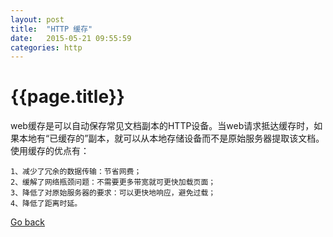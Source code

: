 ```yaml
---
layout: post
title:  "HTTP 缓存"
date:   2015-05-21 09:55:59
categories: http
---
```


<h1>{{page.title}}</h1>

web缓存是可以自动保存常见文档副本的HTTP设备。当web请求抵达缓存时，如果本地有“已缓存的”副本，就可以从本地存储设备而不是原始服务器提取该文档。使用缓存的优点有：

    1、减少了冗余的数据传输：节省网费；
    2、缓解了网络瓶颈问题：不需要更多带宽就可更快加载页面；
    3、降低了对原始服务器的要求：可以更快地响应，避免过载；
    4、降低了距离时延。


<a href="{{site.baseurl}}/index.html">Go back</a>
